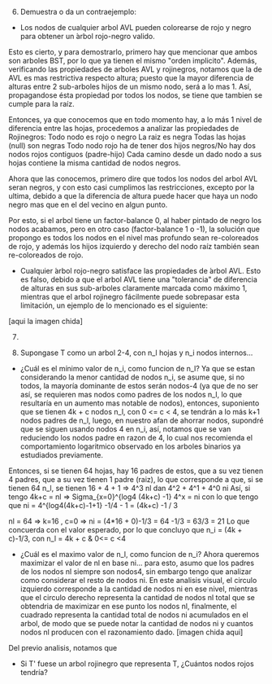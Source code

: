6. Demuestra o da un contraejemplo:
- Los nodos de cualquier arbol AVL pueden colorearse de rojo y negro para obtener un ́arbol rojo-negro valido.

Esto es cierto, y para demostrarlo, primero hay que mencionar que ambos son arboles BST, por lo que ya tienen el mismo "orden implicito".
Además, verificando las propiedades de arboles AVL y rojinegros, notamos que la de AVL es mas restrictiva respecto altura; puesto que la mayor diferencia de alturas entre 2 sub-arboles hijos de un mismo nodo, será a lo mas 1. Así, propagandose ésta propiedad por todos los nodos, se tiene que tambien se cumple para la raíz.

Entonces, ya que conocemos que en todo momento hay, a lo más 1 nivel de diferencia entre las hojas, procedemos a analizar las propiedades de Rojinegros:
 Todo nodo es rojo o negro
 La raiz es negra
 Todas las hojas (null) son negras
 Todo nodo rojo ha de tener dos hijos negros/No hay dos nodos rojos contiguos (padre-hijo)
 Cada camino desde un dado nodo a sus hojas contiene la misma cantidad de nodos negros.

Ahora que las conocemos, primero dire que todos los nodos del arbol AVL seran negros, y con esto casi cumplimos las restricciones, excepto por la ultima, debido a que la diferencia de altura puede hacer que haya un nodo negro mas que en el del vecino en algun punto.

Por esto, si el arbol tiene un factor-balance 0, al haber pintado de negro los nodos acabamos, pero en otro caso (factor-balance 1 o -1), la solución que propongo es todos los nodos en el nivel mas profundo sean re-coloreados de rojo, y además los hijos izquierdo y derecho del nodo raíz también sean re-coloreados de rojo.

- Cualquier  ́arbol rojo-negro satisface las propiedades de  ́arbol AVL.
Esto es falso, debido a que el arbol AVL tiene una "tolerancia" de diferencia de alturas en sus sub-arboles claramente marcada como máximo 1, mientras que el arbol rojinegro fácilmente puede sobrepasar esta limitación, un ejemplo de lo mencionado es el siguiente:

[aqui la imagen chida]

7. 

8. Supongase T como un arbol 2-4, con n_l hojas y n_i nodos internos...
- ¿Cuál es el mínimo valor de n_i, como funcion de n_l?
Ya que se estan considerando la menor cantidad de nodos n_i, se asume que, si no todos, la mayoría dominante de estos serán nodos-4 (ya que de no ser así, se requieren mas nodos como padres de los nodos n_l, lo que resultaría en un aumento mas notable de nodos), entonces, suponiento que se tienen 4k + c nodos n_l, con 0 <= c < 4, se tendrán a lo más k+1 nodos padres de n_l, luego, en nuestro afan de ahorrar nodos, supondré que se siguen usando nodos 4 en n_i, así, notamos que se van reduciendo los nodos padre en razon de 4, lo cual nos recomienda el comportamiento logaritmico observado en los arboles binarios ya estudiados previamente.

Entonces, si se tienen 64 hojas, hay 16 padres de estos, que a su vez tienen 4 padres, que a su vez tienen 1 padre (raiz), lo que corresponde a que, si se tienen 64 n_l, se tienen 16 + 4 + 1 => 4^3 nl dan 4^2 + 4^1 + 4^0 ni
Así, si tengo 4k+c = nl => Sigma_{x=0}^{log4 (4k+c) -1} 4^x = ni
con lo que tengo que ni = 4^{log4(4k+c)-1+1} -1/4 - 1 = (4k+c) -1 / 3

nl = 64 => k=16 , c=0 => ni = (4*16 + 0)-1/3 = 64 -1/3 = 63/3 = 21
Lo que concuerda con el valor esperado, por lo que concluyo que
n_i = (4k + c)-1/3, con n_l = 4k + c & 0<= c <4 

- ¿Cuál es el maximo valor de n_l, como funcion de n_i?
Ahora queremos maximizar el valor de nl en base ni...
para esto, asumo que los padres de los nodos nl siempre son nodos4, sin embargo tengo que analizar como considerar el resto de nodos ni.
En este analisis visual, el circulo izquierdo corresponde a la cantidad de nodos ni en ese nivel, mientras que el circulo derecho representa la cantidad de nodos nl total que se obtendria de maximizar en ese punto los nodos nl, finalmente, el cuadrado representa la cantidad total de nodos ni acumulados en el arbol, de modo que se puede notar la cantidad de nodos ni y cuantos nodos nl producen con el razonamiento dado.
[imagen chida aqui]

Del previo analisis, notamos que 
- Si T' fuese un arbol rojinegro que representa T, ¿Cuántos nodos rojos tendría?
